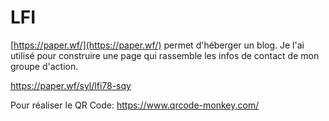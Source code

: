 # LFI

[https://paper.wf/](https://paper.wf/) permet d'héberger un blog.
Je l'ai utilisé pour construire une page qui rassemble les infos de contact de mon groupe d'action.

https://paper.wf/syl/lfi78-sqy

Pour réaliser le QR Code: https://www.qrcode-monkey.com/
